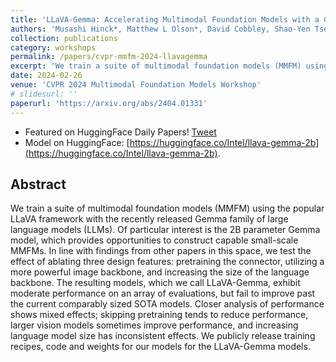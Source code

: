 ```yaml
---
title: 'LLaVA-Gemma: Accelerating Multimodal Foundation Models with a Compact Language Model'
authors: 'Musashi Hinck*, Matthew L Olson*, David Cobbley, Shao-Yen Tseng, Vasudev Lal'
collection: publications
category: workshops
permalink: /papers/cvpr-mmfm-2024-llavagemma
excerpt: 'We train a suite of multimodal foundation models (MMFM) using the popular LLaVA framework with the recently released Gemma family of large language models (LLMs).'
date: 2024-02-26
venue: 'CVPR 2024 Multimodal Foundation Models Workshop'
# slidesurl: ''
paperurl: 'https://arxiv.org/abs/2404.01331'
---
```


- Featured on HuggingFace Daily Papers! [Tweet](https://x.com/_akhaliq/status/1775348024278962373)
- Model on HuggingFace: [https://huggingface.co/Intel/llava-gemma-2b](https://huggingface.co/Intel/llava-gemma-2b).

## Abstract

We train a suite of multimodal foundation models (MMFM) using the popular LLaVA framework with the recently released Gemma family of large language models (LLMs). Of particular interest is the 2B parameter Gemma model, which provides opportunities to construct capable small-scale MMFMs. In line with findings from other papers in this space, we test the effect of ablating three design features: pretraining the connector, utilizing a more powerful image backbone, and increasing the size of the language backbone. The resulting models, which we call LLaVA-Gemma, exhibit moderate performance on an array of evaluations, but fail to improve past the current comparably sized SOTA models. Closer analysis of performance shows mixed effects; skipping pretraining tends to reduce performance, larger vision models sometimes improve performance, and increasing language model size has inconsistent effects. We publicly release training recipes, code and weights for our models for the LLaVA-Gemma models.